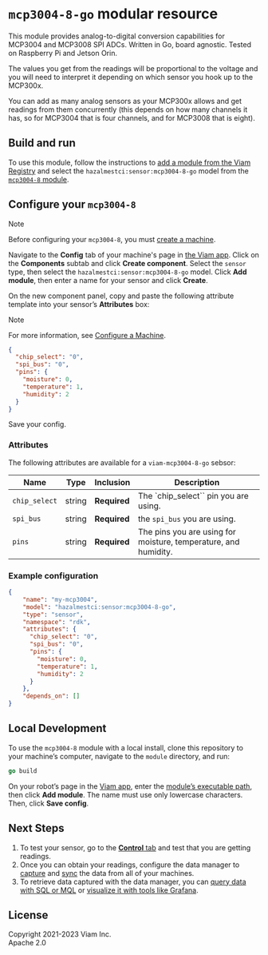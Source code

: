 # `mcp3004-8-go` modular resource

This module provides analog-to-digital conversion capabilities for MCP3004 and MCP3008 SPI ADCs. Written in Go, board agnostic. Tested on Raspberry Pi and Jetson Orin.

The values you get from the readings will be proportional to the voltage and you will need to interpret it depending on which sensor you hook up to the MCP300x.

You can add as many analog sensors as your MCP300x allows and get readings from them concurrently (this depends on how many channels it has, so for MCP3004 that is four channels, and for MCP3008 that is eight).

## Build and run

To use this module, follow the instructions to [add a module from the Viam Registry](https://docs.viam.com/registry/configure/#add-a-modular-resource-from-the-viam-registry) and select the `hazalmestci:sensor:mcp3004-8-go` model from the [`mcp3004-8` module](https://app.viam.com/module/hazalmestci/mcp3004-8).

## Configure your `mcp3004-8`

> [!NOTE]
> Before configuring your `mcp3004-8`, you must [create a machine](https://docs.viam.com/manage/fleet/machines/#add-a-new-machine).

Navigate to the **Config** tab of your machine's page in [the Viam app](https://app.viam.com/).
Click on the **Components** subtab and click **Create component**.
Select the `sensor` type, then select the `hazalmestci:sensor:mcp3004-8-go` model.
Click **Add module**, then enter a name for your sensor and click **Create**.

On the new component panel, copy and paste the following attribute template into your sensor’s **Attributes** box:

> [!NOTE]
> For more information, see [Configure a Machine](https://docs.viam.com/manage/configuration/).

```json
{
  "chip_select": "0",
  "spi_bus": "0", 
  "pins": {
    "moisture": 0,
    "temperature": 1,
    "humidity": 2
  }
}
```

Save your config.

### Attributes

The following attributes are available for a `viam-mcp3004-8-go` sebsor:

| Name    | Type   | Inclusion    | Description |
| ------- | ------ | ------------ | ----------- |
| `chip_select` | string | **Required** | The `chip_select`` pin you are using. |
| `spi_bus` | string | **Required** | the `spi_bus` you are using. |
| `pins` | string | **Required** | The pins you are using for moisture, temperature, and humidity. |

### Example configuration

```json
{
    "name": "my-mcp3004",
    "model": "hazalmestci:sensor:mcp3004-8-go",
    "type": "sensor",
    "namespace": "rdk",
    "attributes": {
      "chip_select": "0",
      "spi_bus": "0", 
      "pins": {
        "moisture": 0,
        "temperature": 1,
        "humidity": 2
      }
    },
    "depends_on": []
}
```

## Local Development

To use the `mcp3004-8` module with a local install, clone this repository to your machine’s computer, navigate to the `module` directory, and run:

```go
go build
```

On your robot’s page in the [Viam app](https://app.viam.com/), enter
the [module’s executable path](/registry/create/#prepare-the-module-for-execution), then click **Add module**.
The name must use only lowercase characters.
Then, click **Save config**.

## Next Steps

1. To test your sensor, go to the [**Control** tab](https://docs.viam.com/manage/fleet/robots/#control) and test that you are getting readings.
2. Once you can obtain your readings, configure the data manager to [capture](https://docs.viam.com/data/capture/) and [sync](https://docs.viam.com/data/cloud-sync/) the data from all of your machines.
3. To retrieve data captured with the data manager, you can [query data with SQL or MQL](https://docs.viam.com/data/query/) or [visualize it with tools like Grafana](https://docs.viam.com/data/visualize/).

## License

Copyright 2021-2023 Viam Inc. <br>
Apache 2.0
